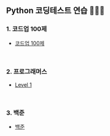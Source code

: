 ## Python 코딩테스트 연습 👩🏻‍💻

### 1. 코드업 100제

- [코드업 100제](%EC%BD%94%EB%93%9C%EC%97%85100%EC%A0%9C.ipynb)

<br>

### 2. 프로그래머스

- [Level 1](프로그래머스/Level1/)

<br>

### 3. 백준

- [백준](./%EB%B0%B1%EC%A4%80/)

<br>
